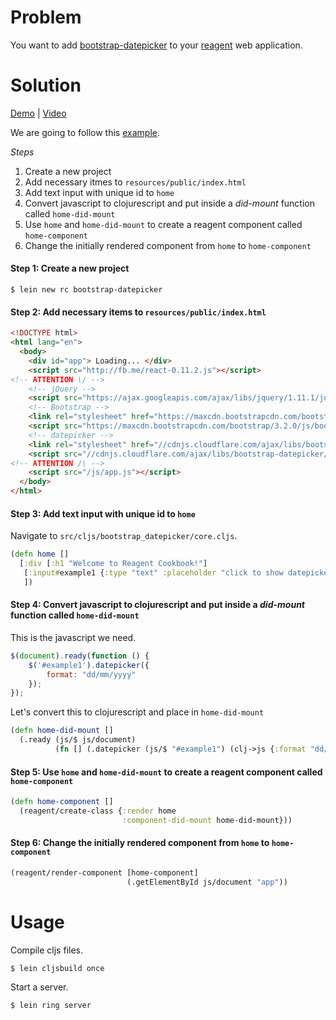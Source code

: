 # Problem

You want to add [bootstrap-datepicker](https://github.com/eternicode/bootstrap-datepicker) to your [reagent](https://github.com/reagent-project/reagent) web application.

# Solution

[Demo](http://rc-bootstrap-datepicker2.s3-website-us-west-1.amazonaws.com/) | [Video](https://www.youtube.com/watch?v=kSzb8YHZV9Q)

We are going to follow this [example](http://runnable.com/UmOlOZbXvZRqAABU/bootstrap-datepicker-example-text-input-with-specifying-date-format2).

*Steps*

1. Create a new project
2. Add necessary itmes to `resources/public/index.html`
3. Add text input with unique id to `home`
4. Convert javascript to clojurescript and put inside a *did-mount* function called `home-did-mount`
5. Use `home` and `home-did-mount` to create a reagent component called `home-component`
6. Change the initially rendered component from `home` to `home-component`

#### Step 1: Create a new project

```
$ lein new rc bootstrap-datepicker
```

#### Step 2: Add necessary items to `resources/public/index.html`

```html
<!DOCTYPE html>
<html lang="en">
  <body>
    <div id="app"> Loading... </div>
    <script src="http://fb.me/react-0.11.2.js"></script>
<!-- ATTENTION \/ -->
    <!-- jQuery -->
    <script src="https://ajax.googleapis.com/ajax/libs/jquery/1.11.1/jquery.min.js"></script>
    <!-- Bootstrap -->
    <link rel="stylesheet" href="https://maxcdn.bootstrapcdn.com/bootstrap/3.2.0/css/bootstrap.min.css">
    <script src="https://maxcdn.bootstrapcdn.com/bootstrap/3.2.0/js/bootstrap.min.js"></script>
    <!-- datepicker -->
    <link rel="stylesheet" href="//cdnjs.cloudflare.com/ajax/libs/bootstrap-datepicker/1.3.0/css/datepicker3.min.css">
    <script src="//cdnjs.cloudflare.com/ajax/libs/bootstrap-datepicker/1.3.0/js/bootstrap-datepicker.min.js"></script>
<!-- ATTENTION /\ -->
    <script src="/js/app.js"></script>
  </body>
</html>
```

#### Step 3: Add text input with unique id to `home`

Navigate to `src/cljs/bootstrap_datepicker/core.cljs`. 

```clojure
(defn home []
  [:div [:h1 "Welcome to Reagent Cookbook!"]
   [:input#example1 {:type "text" :placeholder "click to show datepicker"}]
   ])
```

#### Step 4: Convert javascript to clojurescript and put inside a *did-mount* function called `home-did-mount`

This is the javascript we need.

```javascript
$(document).ready(function () {
    $('#example1').datepicker({
        format: "dd/mm/yyyy"
    });
});
```

Let's convert this to clojurescript and place in `home-did-mount`

```clojure
(defn home-did-mount []
  (.ready (js/$ js/document) 
          (fn [] (.datepicker (js/$ "#example1") (clj->js {:format "dd/mm/yyyy"})))))
```

#### Step 5: Use `home` and `home-did-mount` to create a reagent component called `home-component`

```clojure
(defn home-component []
  (reagent/create-class {:render home
                         :component-did-mount home-did-mount}))
```

#### Step 6: Change the initially rendered component from `home` to `home-component`

```clojure
(reagent/render-component [home-component]
                          (.getElementById js/document "app"))
```

# Usage

Compile cljs files.

```
$ lein cljsbuild once
```

Start a server.

```
$ lein ring server
```
